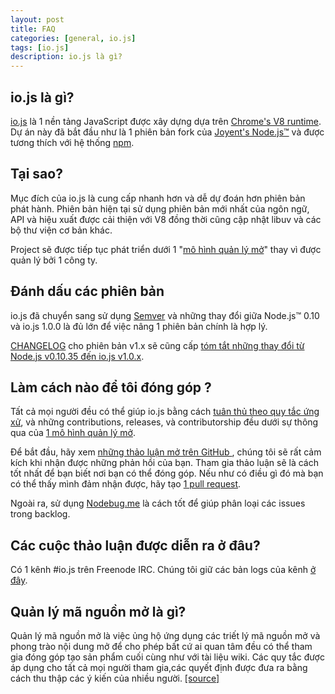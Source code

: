 ```yaml
---
layout: post
title: FAQ
categories: [general, io.js]
tags: [io.js]
description: io.js là gì?
---
```


## io.js là gì?

[io.js](https://github.com/iojs/io.js) là 1 nền tảng JavaScript được xây dựng dựa trên [Chrome's V8 runtime](http://code.google.com/p/v8/). Dự án này đã bắt đầu như là 1 phiên bản fork của [Joyent's Node.js™](https://nodejs.org/) và được tương thích với hệ thống [npm](https://www.npmjs.org/).

## Tại sao?

Mục đích của io.js là cung cấp nhanh hơn và dễ dự đoán hơn phiên bản phát hành. Phiên bản hiện tại sử dụng phiên bản mới nhất của ngôn ngữ, API và hiệu xuất được cải thiện với V8 đồng thời cũng cập nhật libuv và các bộ thư viện cơ bản khác.

Project sẽ được tiếp tục phát triển dưới 1 "[mô hình quản lý mở](https://github.com/iojs/io.js/blob/v1.x/GOVERNANCE.md#readme)" thay vì được quản lý bởi 1 công ty.

## Đánh dấu các phiên bản

io.js đã chuyển sang sử dụng [Semver](http://semver.org/) và những thay đổi giữa Node.js™ 0.10 và io.js 1.0.0 là đủ lớn để việc nâng 1 phiên bản chính là hợp lý.

[CHANGELOG](https://github.com/iojs/io.js/blob/v1.x/CHANGELOG.md) cho phiên bản v1.x sẽ cũng cấp [tóm tắt những thay đổi từ Node.js v0.10.35 đến io.js v1.0.x](https://github.com/iojs/io.js/blob/v1.x/CHANGELOG.md#summary-of-changes-from-nodejs-v01035-to-iojs-v100).

## Làm cách nào để tôi đóng góp ?
Tất cả mọi người đều có thể giúp io.js bằng cách [tuân thủ theo quy tắc ứng xử](https://github.com/iojs/io.js/blob/v1.x/CONTRIBUTING.md#code-of-conduct), và những contributions, releases, và contributorship đều dưới sự thông qua của [1 mô hình quản lý mở](https://github.com/iojs/io.js/blob/v1.x/GOVERNANCE.md#readme).

Để bắt đầu, hãy xem [những thảo luận mở trên GitHub ](https://github.com/iojs/io.js/issues), chúng tôi sẽ rất cảm kích khi nhận được những phản hồi của bạn. Tham gia thảo luận sẽ là cách tốt nhất để bạn biết nơi bạn có thể đóng góp. Nếu như có điều gì đó mà bạn có thể thấy mình đảm nhận được, hãy tạo [1 pull request](https://github.com/iojs/io.js/blob/v1.x/CONTRIBUTING.md#code-contributions).

Ngoài ra, sử dụng [Nodebug.me](http://nodebug.me/) là cách tốt để giúp phân loại các issues trong backlog.

## Các cuộc thảo luận được diễn ra ở đâu?

Có 1 kênh #io.js trên Freenode IRC. Chúng tôi giữ các bản logs của kênh [ở đây](http://logs.libuv.org/io.js/latest).

## Quản lý mã nguồn mở là gì?

Quản lý mã nguồn mở là việc ủng hộ ứng dụng các triết lý mã nguồn mở và phong trào nội dung mở để cho phép bất cứ ai quan tâm đều có thể tham gia đóng góp tạo sản phẩm cuối cùng như với tài liệu wiki. Các quy tắc được áp dụng cho tất cả mọi người tham gia,các quyết định được đưa ra bằng cách thu thập các ý kiến của nhiều người. [[source]](https://en.wikipedia.org/wiki/Open-source_governance)